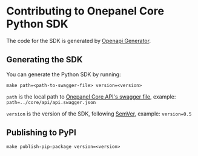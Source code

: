 # Contributing to Onepanel Core Python SDK
The code for the SDK is generated by [Openapi Generator](https://github.com/openapitools/openapi-generator).

## Generating the SDK
You can generate the Python SDK by running:

```
make path=<path-to-swagger-file> version=<version>
```

`path` is the local path to [Onepanel Core API's swagger file](https://github.com/onepanelio/core/blob/master/api/api.swagger.json), example: `path=../core/api/api.swagger.json`

`version` is the version of the SDK, following [SemVer](https://semver.org), example: `version=0.5`

## Publishing to PyPI

```
make publish-pip-package version=<version>
```